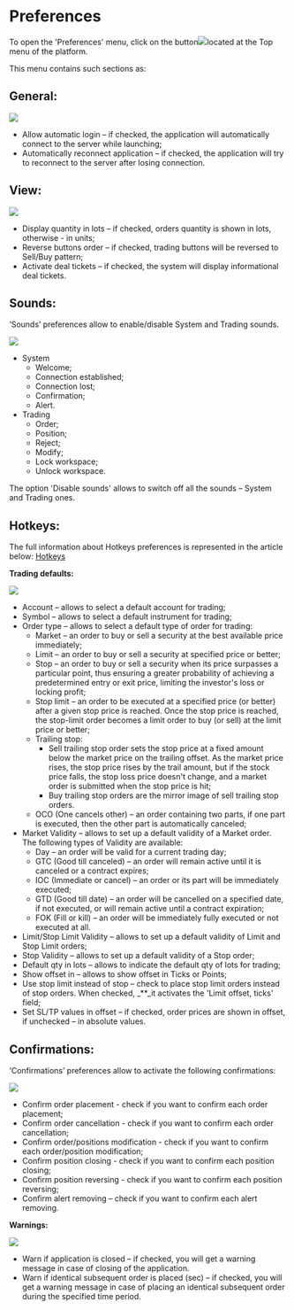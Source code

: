 # Preferences

To open the 'Preferences' menu, click on the button![](../../../.gitbook/assets/1%20%2864%29.png)located at the Top menu of the platform.

This menu contains such sections as:

## General:

![](../../../.gitbook/assets/1%20%2885%29.png)

* Allow automatic login – if checked, the application will automatically connect to the server while launching;
* Automatically reconnect application – if checked, the application will try to reconnect to the server after losing connection.

## **View:**

![](../../../.gitbook/assets/screenshot_1%20%2840%29.jpg)

* Display quantity in lots – if checked, orders quantity is shown in lots, otherwise - in units;
* Reverse buttons order – if checked, trading buttons will be reversed to Sell/Buy pattern;
* Activate deal tickets – if checked, the system will display informational deal tickets.

## **Sounds:**

‘Sounds’ preferences allow to enable/disable System and Trading sounds.

![](../../../.gitbook/assets/3%20%2846%29.png)

* System
  * Welcome;
  * Connection established;
  * Connection lost;
  * Confirmation;
  * Alert.
* Trading
  * Order;
  * Position;
  * Reject;
  * Modify;
  * Lock workspace;
  * Unlock workspace.

The option 'Disable sounds' allows to switch off all the sounds – System and Trading ones.

## **Hotkeys:**

The full information about Hotkeys preferences is represented in the article below: [Hotkeys](desktop-application-for-mac/logging-in/hotkeys.md)

**Trading defaults:**

![](../../../.gitbook/assets/mac-settings.png)

* Account – allows to select a default account for trading;
* Symbol – allows to select a default instrument for trading;
* Order type – allows to select a default type of order for trading:
  * Market – an order to buy or sell a security at the best available price immediately;
  * Limit – an order to buy or sell a security at specified price or better;
  * Stop – an order to buy or sell a security when its price surpasses a particular point, thus ensuring a greater probability of achieving a predetermined entry or exit price, limiting the investor's loss or locking profit;
  * Stop limit – an order to be executed at a specified price \(or better\) after a given stop price is reached. Once the stop price is reached, the stop-limit order becomes a limit order to buy \(or sell\) at the limit price or better;
  * Trailing stop:
    * Sell trailing stop order sets the stop price at a fixed amount below the market price on the trailing offset. As the market price rises, the stop price rises by the trail amount, but if the stock price falls, the stop loss price doesn't change, and a market order is submitted when the stop price is hit;
    * Buy trailing stop orders are the mirror image of sell trailing stop orders.
  * OCO \(One cancels other\) – an order containing two parts, if one part is executed, then the other part is automatically canceled;
* Market Validity – allows to set up a default validity of a Market order. The following types of Validity are available:
  * Day – an order will be valid for a current trading day;
  * GTC \(Good till canceled\) – an order will remain active until it is canceled or a contract expires;
  * IOC \(Immediate or cancel\) – an order or its part will be immediately executed;
  * GTD \(Good till date\) – an order will be cancelled on a specified date, if not executed, or will remain active until a contract expiration;
  * FOK \(Fill or kill\) – an order will be immediately fully executed or not executed at all.
* Limit/Stop Limit Validity – allows to set up a default validity of Limit and Stop Limit orders;
* Stop Validity – allows to set up a default validity of a Stop order;
* Default qty in lots – allows to indicate the default qty of lots for trading;
* Show offset in – allows to show offset in Ticks or Points;
* Use stop limit instead of stop – check to place stop limit orders instead of stop orders. When checked, _\*\*_it activates the 'Limit offset, ticks' field;
* Set SL/TP values in offset – if checked, order prices are shown in offset, if unchecked – in absolute values.

## **Confirmations:**

‘Confirmations’ preferences allow to activate the following confirmations:

![](../../../.gitbook/assets/image%20%2868%29.png)

* Confirm order placement - check if you want to confirm each order placement;
* Confirm order cancellation - check if you want to confirm each order cancellation;
* Confirm order/positions modification - check if you want to confirm each order/position modification;
* Confirm position closing - check if you want to confirm each position closing;
* Confirm position reversing - check if you want to confirm each position reversing;
* Confirm alert removing – check if you want to confirm each alert removing.

**Warnings:**

![](../../../.gitbook/assets/mac%20%281%29.png)

* Warn if application is closed – if checked, you will get a warning message in case of closing of the application.
* Warn if identical subsequent order is placed \(sec\) – if checked, you will get a warning message in case of placing an identical subsequent order during the specified time period.

